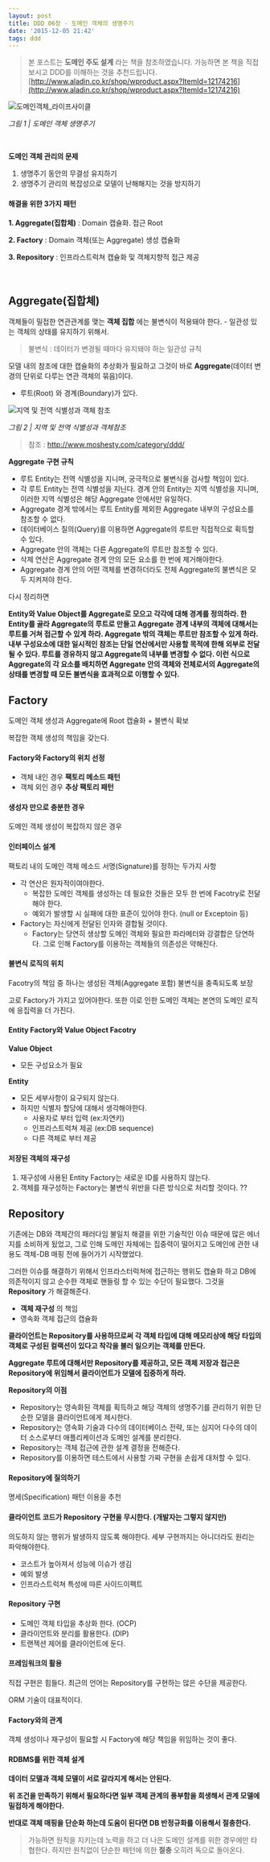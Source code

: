 ```yaml
---
layout: post
title: DDD 06장 - 도메인 객체의 생명주기
date: '2015-12-05 21:42'
tags: ddd
---
```


> 본 포스트는 **도메인 주도 설계** 라는 책을 참조하였습니다.
가능하면 본 책을 직접 보시고 DDD를 이해하는 것을 추천드립니다.
> [http://www.aladin.co.kr/shop/wproduct.aspx?ItemId=12174216](http://www.aladin.co.kr/shop/wproduct.aspx?ItemId=12174216)

![도메인객체_라이프사이클](/images/2015/11/ddd-lifecycle.png)

*그림 1 | 도메인 객체 생명주기*

<br/>

**도메인 객체 관리의 문제**

1. 생명주기 동안의 무결성 유지하기
2. 생명주기 관리의 복잡성으로 모델이 난해해지는 것을 방지하기

#### 해결을 위한 3가지 패턴

**1. Aggregate(집합체)** : Domain 캡슐화. 접근 Root

**2. Factory** : Domain 객체(또는 Aggregate) 생성 캡슐화

**3. Repository** : 인프라스트럭쳐 캡슐화 및 객체지향적 접근 제공

<br/>

## Aggregate(집합체)

객체들이 밀접한 연관관계를 맺는 **객체 집합** 에는 불변식이 적용돼야 한다. - 일관성 있는 객체의 상태를 유지하기 위해서.

> 불변식 : 데이터가 변경될 때마다 유지돼야 하는 일관성 규칙

모델 내의 참조에 대한 캡슐화의 추상화가 필요하고 그것이 바로
**Aggregate**(데이터 변경의 단위로 다루는 연관 객체의 묶음)이다.

- 루트(Root) 와 경계(Boundary)가 있다.

![지역 및 전역 식별성과 객체 참조](/images/2015/11/ddd-aggregate-1.jpg)

*그림 2 | 지역 및 전역 식별성과 객체참조*

> 참조 : http://www.moshesty.com/category/ddd/

**Aggregate 구현 규칙**

- 루트 Entity는 전역 식별성을 지니며, 궁극적으로 불변식을 검사할 책임이 있다.
- 각 루트 Entity는 전역 식별성을 지닌다. 경계 안의 Entity는 지역 식별성을 지니며, 이러한 지역 식별성은 해당 Aggregate 안에서만 유일하다.
- Aggregate 경계 밖에서는 루트 Entity를 제외한 Aggregate 내부의 구성요소를 참조할 수 없다.
- 데이터베이스 질의(Query)를 이용하면 Aggregate의 루트만 직접적으로 획득할 수 있다.
- Aggregate 안의 객체는 다른 Aggregate의 루트만 참조할 수 있다.
- 삭제 연산은 Aggregate 경계 안의 모든 요소를 한 번에 제거해야한다.
- Aggregate 경계 안의 어떤 객체를 변경하더라도 전체 Aggregate의 불변식은 모두 지켜져야 한다.

다시 정리하면

**Entity와 Value Object를 Aggregate로 모으고 각각에 대해 경계를 정의하라.
한 Entity를 골라 Aggregate의 루트로 만들고 Aggregate 경계 내부의 객체에 대해서는 루트를 거쳐 접근할 수 있게 하라.
Aggregate 밖의 객체는 루트만 참조할 수 있게 하라.
내부 구성요소에 대한 일시적인 참조는 단일 연산에서만 사용할 목적에 한해 외부로 전달될 수 있다.
루트를 경유하지 않고 Aggregate의 내부를 변경할 수 없다.
이런 식으로 Aggregate의 각 요소를 배치하면 Aggregate 안의 객체와 전체로서의 Aggregate의 상태를 변경할 때 모든 불변식을 효과적으로 이행할 수 있다.**

## Factory

도메인 객체 생성과 Aggregate에 Root 캡슐화 + 불변식 확보

복잡한 객체 생성의 책임을 갖는다.

#### Factory와 Factory의 위치 선정

- 객체 내인 경우 **팩토리 메소드 패턴**
- 객체 외인 경우 **추상 팩토리 패턴**

#### 생성자 만으로 충분한 경우

도메인 객체 생성이 복잡하지 않은 경우

#### 인터페이스 설계

팩토리 내의 도메인 객체 메소드 서명(Signature)를 정하는 두가지 사항

- 각 연산은 원자적이여야한다.
  - 복잡한 도메인 객체를 생성하는 데 필요한 것들은 모두 한 번에 Facotry로 전달해야 한다.
  - 예외가 발생할 시 실패에 대한 표준이 있어야 한다. (null or Exceptoin 등)
- Factory는 자신에게 전달된 인자와 결합될 것이다.
  - Factory는 당연히 생상할 도메인 객체와 필요한 파라메터와 강결합은 당연하다. 그로 인해 Factory를 이용하는 객체들의 의존성은 약해진다.

#### 불변식 로직의 위치

Facotry의 책임 중 하나는 생성된 객체(Aggregate 포함) 불변식을 충족되도록 보장

고로 Factory가 가지고 있어야한다. 또한 이로 인한 도메인 객체는 본연의 도메인 로직에 응집력을 더 가진다.

#### Entity Factory와 Value Object Facotry

**Value Object**

- 모든 구성요소가 필요

**Entity**

- 모든 세부사항이 요구되지 않는다.
- 하지만 식별자 할당에 대해서 생각해야한다.
  - 사용자로 부터 입력 (ex:자연키)
  - 인프라스트럭쳐 제공 (ex:DB sequence)
  - 다른 객체로 부터 제공

#### 저장된 객체의 재구성

1. 재구성에 사용된 Entity Factory는 새로운 ID를 사용하지 않는다.
2. 객체를 재구성하는 Factory는 불변식 위반을 다른 방식으로 처리할 것이다. ??

## Repository

기존에는 DB와 객체간의 패러다임 불일치 해결을 위한 기술적인 이슈 때문에 많은 에너지를 소비하게 됬었고,
그로 인해 도메인 자체에는 집중력이 떨어지고 도메인에 관한 내용도 객체-DB 매핑 전에 들어가기 시작했었다.

그러한 이슈를 해결하기 위해서 인프라스터럭쳐에 접근하는 행위도 캡슐화 하고 DB에 의존적이지 않고 순수한 객체로 핸들링 할 수 있는 수단이 필요했다.
그것을 **Repository** 가 해결해준다.

- **객체 재구성** 의 책임
- 영속화 객체 접근의 캡슐화

**클라이언트는 Repository를 사용하므로써 각 객체 타입에 대해 메모리상에 해당 타입의 객체로 구성된 컬랙션이 있다고 착각을 불러 일으키는 객체를 만든다.**

**Aggregate 루트에 대해서만 Repository를 제공하고, 모든 객체 저장과 접근은 Repository에 위임해서 클라이언트가 모델에 집중하게 하라.**

**Repository의 이점**

- Repository는 영속화된 객체를 획득하고 해당 객체의 생명주기를 관리하기 위한 단순한 모델을 클라이언트에게 제시한다.
- Repository는 영속화 기술과 다수의 데이터베이스 전략, 또는 심지어 다수의 데이터 소스로부터 애플리케이션과 도메인 설계를 분리한다.
- Repository는 객체 접근에 관한 설계 결정을 전해준다.
- Repository를 이용하면 테스트에서 사용할 가짜 구현을 손쉽게 대처할 수 있다.

#### Repository에 질의하기

명세(Specification) 패턴 이용을 추천

#### 클라이언트 코드가 Repository 구현을 무시한다. (개발자는 그렇지 않지만)

의도하지 않는 행위가 발생하지 않도록 해야한다. 세부 구현까지는 아니더라도 원리는 파악해야한다.

- 코스트가 높아져서 성능에 이슈가 생김
- 예외 발생
- 인프라스트럭쳐 특성에 따른 사이드이펙트

#### Repository 구현

- 도메인 객체 타입을 추상화 한다. (OCP)
- 클라이언트와 분리를 활용한다. (DIP)
- 트랜젝션 제어를 클라이언트에 둔다.

#### 프레임워크의 활용

직접 구현은 힘들다. 최근의 언어는 Repository를 구현하는 많은 수단을 제공한다.

ORM 기술이 대표적이다.

#### Factory와의 관계

객체 생성이나 재구성이 필요할 시 Factory에 해당 책임을 위임하는 것이 좋다.

#### RDBMS를 위한 객체 설계

**데이터 모델과 객체 모델이 서로 갈라지게 해서는 안된다.**

**위 조건을 만족하기 위해서 필요하다면 일부 객체 관계의 풍부함을 희생해서 관계 모델에 밀접하게 해야한다.**

**반대로 객체 매핑을 단순화 하는데 도움이 된다면 DB 반정규화를 이용해서 절충한다.**

> 가능하면 원칙을 지키는데 노력을 하고 더 나은 도메인 설계를 위한 경우에만 타협한다.
> 하지만 원칙없이 단순한 패턴에 의한 **절충** 오히려 독으로 돌아온다.

